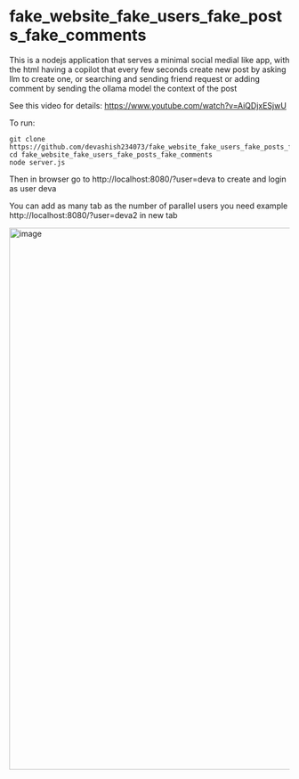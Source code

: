 # fake_website_fake_users_fake_posts_fake_comments
This is a nodejs application that serves a minimal social medial like app, with the html having a copilot that every few seconds create new post by asking llm to create one, or searching and sending friend request or adding comment by sending the ollama model the context of the post

See this video for details: https://www.youtube.com/watch?v=AiQDjxESjwU

To run:

```
git clone https://github.com/devashish234073/fake_website_fake_users_fake_posts_fake_comments
cd fake_website_fake_users_fake_posts_fake_comments
node server.js
```
Then in browser go to http://localhost:8080/?user=deva to create and login as user deva 

You can add as many tab as the number of parallel users you need example http://localhost:8080/?user=deva2 in new tab

<img width="1777" height="974" alt="image" src="https://github.com/user-attachments/assets/e29a988a-5c2a-47c7-b958-8040c01059a1" />


